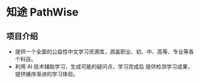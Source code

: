 # 知途 PathWise

## 项目介绍

- 提供一个全面的公益性中文学习资源库，涵盖职业、初、中、高等、专业等各个科目。
- 利用 AI 技术辅助学习，生成可能的疑问点，学习完成后 提供检测学习成果，提供循序渐进的学习体验。
